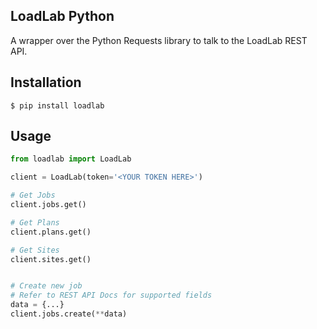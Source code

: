 ## LoadLab Python

A wrapper over the Python Requests library to talk to the LoadLab REST API.

## Installation

    $ pip install loadlab
    
## Usage

```python
from loadlab import LoadLab

client = LoadLab(token='<YOUR TOKEN HERE>')

# Get Jobs
client.jobs.get()

# Get Plans
client.plans.get()

# Get Sites
client.sites.get()


# Create new job
# Refer to REST API Docs for supported fields
data = {...}
client.jobs.create(**data)

```





